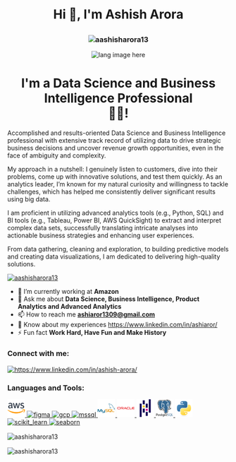 <h1 align="center">Hi 👋, I'm Ashish Arora</h1>

<h2 align="center">
<h3 align="center"> <img src="https://komarev.com/ghpvc/?username=tushar2704" alt="aashisharora13" /> </h3>
<p align="center"><img width="30%" src="https://github.com/alansmathew/alansmathew/raw/master/lang.gif" alt="lang image here" /></p>
<h1 align="center">
I'm a Data Science and Business Intelligence Professional </br>👨‍💼!

</h2>

Accomplished and results-oriented Data Science and Business Intelligence professional with extensive track record of utilizing data to drive strategic business decisions and uncover revenue growth opportunities, even in the face of ambiguity and complexity.

My approach in a nutshell: I genuinely listen to customers, dive into their problems, come up with innovative solutions, and test them quickly. As an analytics leader, I’m known for my natural curiosity and willingness to tackle challenges, which has helped me consistently deliver significant results using big data.

I am proficient in utilizing advanced analytics tools (e.g., Python, SQL) and BI tools (e.g., Tableau, Power BI, AWS QuickSight) to extract and interpret complex data sets, successfully translating intricate analyses into actionable business strategies and enhancing user experiences.

From data gathering, cleaning and exploration, to building predictive models and creating data visualizations, I am dedicated to delivering high-quality solutions.

<p align="left"> <a href="https://github.com/ryo-ma/github-profile-trophy"><img src="https://github-profile-trophy.vercel.app/?username=aashisharora13" alt="aashisharora13" /></a> </p>

- 🔭 I’m currently working at **Amazon**
- 💬 Ask me about **Data Science, Business Intelligence, Product Analytics and Advanced Analytics**
- 📫 How to reach me **ashiaror1309@gmail.com**
- 📄 Know about my experiences https://www.linkedin.com/in/ashiaror/
- ⚡ Fun fact **Work Hard, Have Fun and Make History**

<h3 align="left">Connect with me:</h3>

<p align="left">

<a href="https://linkedin.com/in/https://www.linkedin.com/in/ashish-arora/" target="blank"><img align="center" src="https://raw.githubusercontent.com/rahuldkjain/github-profile-readme-generator/master/src/images/icons/Social/linked-in-alt.svg" alt="https://www.linkedin.com/in/ashish-arora/" height="30" width="40" /></a>

</p>

<h3 align="left">Languages and Tools:</h3>

<p align="left"> <a href="https://aws.amazon.com" target="_blank" rel="noreferrer"> <img src="https://raw.githubusercontent.com/devicons/devicon/master/icons/amazonwebservices/amazonwebservices-original-wordmark.svg" alt="aws" width="40" height="40"/> </a> <a href="https://www.figma.com/" target="_blank" rel="noreferrer"> <img src="https://www.vectorlogo.zone/logos/figma/figma-icon.svg" alt="figma" width="40" height="40"/> </a> <a href="https://cloud.google.com" target="_blank" rel="noreferrer"> <img src="https://www.vectorlogo.zone/logos/google_cloud/google_cloud-icon.svg" alt="gcp" width="40" height="40"/> </a> <a href="https://www.microsoft.com/en-us/sql-server" target="_blank" rel="noreferrer"> <img src="https://www.svgrepo.com/show/303229/microsoft-sql-server-logo.svg" alt="mssql" width="40" height="40"/> </a> <a href="https://www.mysql.com/" target="_blank" rel="noreferrer"> <img src="https://raw.githubusercontent.com/devicons/devicon/master/icons/mysql/mysql-original-wordmark.svg" alt="mysql" width="40" height="40"/> </a> <a href="https://www.oracle.com/" target="_blank" rel="noreferrer"> <img src="https://raw.githubusercontent.com/devicons/devicon/master/icons/oracle/oracle-original.svg" alt="oracle" width="40" height="40"/> </a> <a href="https://pandas.pydata.org/" target="_blank" rel="noreferrer"> <img src="https://raw.githubusercontent.com/devicons/devicon/2ae2a900d2f041da66e950e4d48052658d850630/icons/pandas/pandas-original.svg" alt="pandas" width="40" height="40"/> </a> <a href="https://www.postgresql.org" target="_blank" rel="noreferrer"> <img src="https://raw.githubusercontent.com/devicons/devicon/master/icons/postgresql/postgresql-original-wordmark.svg" alt="postgresql" width="40" height="40"/> </a> <a href="https://www.python.org" target="_blank" rel="noreferrer"> <img src="https://raw.githubusercontent.com/devicons/devicon/master/icons/python/python-original.svg" alt="python" width="40" height="40"/> </a> <a href="https://scikit-learn.org/" target="_blank" rel="noreferrer"> <img src="https://upload.wikimedia.org/wikipedia/commons/0/05/Scikit_learn_logo_small.svg" alt="scikit_learn" width="40" height="40"/> </a> <a href="https://seaborn.pydata.org/" target="_blank" rel="noreferrer"> <img src="https://seaborn.pydata.org/_images/logo-mark-lightbg.svg" alt="seaborn" width="40" height="40"/> </a> </p>

<p><img align="center" src="https://github-readme-stats.vercel.app/api/top-langs?username=aashisharora13&show_icons=true&locale=en&layout=compact" alt="aashisharora13" /></p>

<p><img align="center" src="https://github-readme-streak-stats.herokuapp.com/?user=aashisharora13&" alt="aashisharora13" /></p>

